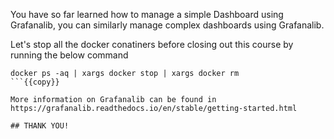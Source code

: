 You have so far learned how to manage a simple Dashboard using Grafanalib, you can similarly manage complex dashboards using Grafanalib.


Let's stop all the docker conatiners before closing out this course by running the below command
```
docker ps -aq | xargs docker stop | xargs docker rm
```{{copy}}

More information on Grafanalib can be found in https://grafanalib.readthedocs.io/en/stable/getting-started.html

## THANK YOU!
